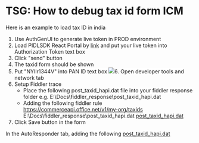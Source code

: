 # TSG: How to debug tax id form ICM

<span style="background-color:white">Here is an example to load tax ID in india</span>
1. <span style="background-color:white">Use&#160;</span><span style="background-color:white">AuthGenUI to generate live token in PROD environment</span>
2. <span style="background-color:white">Load PIDLSDK React Portal by&#160;</span>[link](https://pidlsdktestportal.azurewebsites.net/PidlReact.html?init=%7b%22elementFactoryName%22:%22officeFabric%22%2c%22environment%22:%22prod%22%2c%22market%22:%22in%22%2c%22partner%22:%22commercialstores%22%2c%22resourceType%22:%22TaxId%22%2c%22taxIdType%22:%22commercial_tax_id%22%7d)<span style="background-color:white">&#160;and put your live token into Authorization Token text box</span>
3. <span style="background-color:white">Click &quot;send&quot; button</span>
4. <span style="background-color:white">The taxid form should be shown</span>
5. <span style="background-color:white">Put &quot;NYIlr1344V&quot; into PAN ID text box</span>
![](/images/livesite/1-6e410bf5570241c59948f670f7c30229.png)6. <span style="background-color:white">Open developer tools and network tab</span>
7. <span style="background-color:white">Setup Fiddler trace</span>
    - <span style="background-color:white">Place the following</span> post\_taxid\_hapi<span style="background-color:white">.dat file into your fiddler response folder e.g.</span> E:\Docs\fiddler\_response\post\_taxid\_hapi.dat
    - Adding the following fiddler rule
        https://commerceapi.office.net/v1/my-org/taxids
        E:\Docs\fiddler\_response\post\_taxid\_hapi.dat
[post\_taxid\_hapi.dat](/images/livesite/post_taxid_hapi-1-f3a6d32b38f847e9bbed9a8a88a76f0c.dat)
8. <span style="background-color:white">Click Save button in the form</span>

<span style="background-color:white">In the AutoResponder tab, adding the following</span>
[post\_taxid\_hapi.dat](/images/livesite/post_taxid_hapi-1-f3a6d32b38f847e9bbed9a8a88a76f0c.dat)